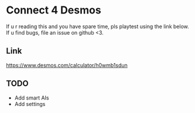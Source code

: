 # Connect 4 Desmos

If u r reading this and you have spare time, pls playtest using the link below.
If u find bugs, file an issue on github <3.

## Link

https://www.desmos.com/calculator/h0wmb1sdun

## TODO

* Add smart AIs
* Add settings
